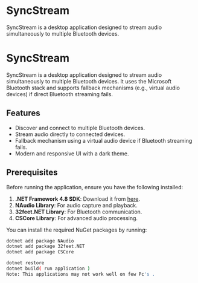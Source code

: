 # SyncStream
SyncStream is a desktop application designed to stream audio simultaneously to multiple Bluetooth devices.
# SyncStream

SyncStream is a desktop application designed to stream audio simultaneously to multiple Bluetooth devices. It uses the Microsoft Bluetooth stack and supports fallback mechanisms (e.g., virtual audio devices) if direct Bluetooth streaming fails.

## Features
- Discover and connect to multiple Bluetooth devices.
- Stream audio directly to connected devices.
- Fallback mechanism using a virtual audio device if Bluetooth streaming fails.
- Modern and responsive UI with a dark theme.

## Prerequisites
Before running the application, ensure you have the following installed:
1. **.NET Framework 4.8 SDK**: Download it from [here](https://dotnet.microsoft.com/download/dotnet-framework/net48).
2. **NAudio Library**: For audio capture and playback.
3. **32feet.NET Library**: For Bluetooth communication.
4. **CSCore Library**: For advanced audio processing.

You can install the required NuGet packages by running:
```bash
dotnet add package NAudio
dotnet add package 32feet.NET
dotnet add package CSCore

dotnet restore
dotnet build( run application )
Note: This applications may not work well on few Pc's .
